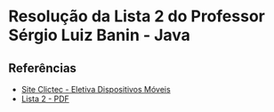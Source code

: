 # Resolução da Lista 2 do Professor Sérgio Luiz Banin - Java


## Referências

* [Site Clictec - Eletiva Dispositivos Móveis](https://clictec.com.br/ilp506/) 
* [Lista 2 - PDF](https://clictec.com.br/ilp506/Lista2_JavaBasico_EntregaTeams.pdf) 

  
